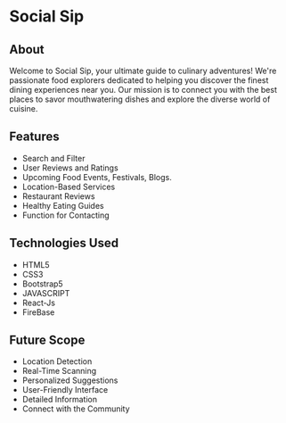 # Social Sip
## About 
Welcome to Social Sip,  your ultimate guide to culinary adventures! We're passionate food explorers dedicated to helping you discover the finest dining experiences near you. Our mission is to connect you with the best places to savor mouthwatering dishes and explore the diverse world of cuisine.

## Features 
* Search and Filter
* User Reviews and Ratings
* Upcoming Food Events,  Festivals, Blogs.
* Location-Based Services
* Restaurant Reviews
* Healthy Eating Guides
* Function for Contacting

## Technologies Used
* HTML5
* CSS3
* Bootstrap5
* JAVASCRIPT
* React-Js
* FireBase

## Future Scope
* Location Detection
* Real-Time Scanning
* Personalized Suggestions
* User-Friendly Interface    
* Detailed Information
* Connect with the Community


